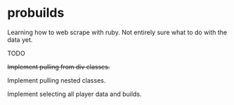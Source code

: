 probuilds
=========

Learning how to web scrape with ruby. Not entirely sure what to do with the data yet. 


TODO

~~Implement pulling from div classes.~~

Implement pulling nested classes.

Implement selecting all player data and builds.
